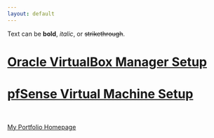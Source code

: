 ```yaml
---
layout: default
---
```


Text can be **bold**, _italic_, or ~~strikethrough~~.

# [Oracle VirtualBox Manager Setup](OVBMSetup/VBMSetup.md)

# [pfSense Virtual Machine Setup](pfSenseSetup/pfSenseSetup.md)

<br>

[My Portfolio Homepage](https://brismit25.github.io/)
